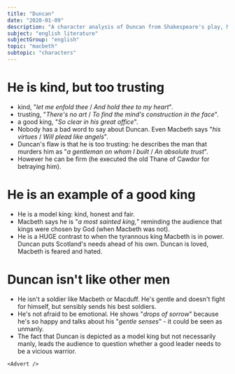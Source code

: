 ```yaml
---
title: "Duncan"
date: "2020-01-09"
description: "A character analysis of Duncan from Shakespeare's play, Macbeth."
subject: "english literature"
subjectGroup: "english"
topic: "macbeth"
subtopic: "characters"
---
```


# He is kind, but too trusting

- kind, "_let me enfold thee_ / _And hold thee to my heart_".
- trusting, "_There's no art_ / _To find the mind's construction in the face_".
- a good king, "_So clear in his great office_".
- Nobody has a bad word to say about Duncan. Even Macbeth says "_his virtues_ / _Will plead like angels_".
- Duncan's flaw is that he is too trusting: he describes the man that murders him as "_a gentleman on whom I built_ / _An absolute trust_".
- However he can be firm (he executed the old Thane of Cawdor for betraying him).

# He is an example of a good king

- He is a model king: kind, honest and fair.
- Macbeth says he is "_a most sainted king,_" reminding the audience that kings were chosen by God (when Macbeth was not).
- He is a HUGE contrast to when the tyrannous king Macbeth is in power. Duncan puts Scotland's needs ahead of his own. Duncan is loved, Macbeth is feared and hated.

# Duncan isn't like other men

- He isn't a soldier like Macbeth or Macduff. He's gentle and doesn't fight for himself, but sensibly sends his best soldiers.
- He's not afraid to be emotional. He shows "_drops of sorrow_" because he's so happy and talks about his "_gentle senses_" - it could be seen as unmanly.
- The fact that Duncan is depicted as a model king but not necessarily manly, leads the audience to question whether a good leader needs to be a vicious warrior.

```react
<Advert />
```
